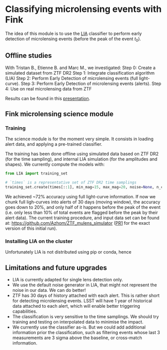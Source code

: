 # Classifying microlensing events with Fink

The idea of this module is to use the [LIA](https://github.com/dgodinez77/LIA) classifier to perform early detection of microlensing events (before the peak of the event $t_0$).

## Offline studies

With Tristan B., Etienne B. and Marc M., we investigated:
Step 0: Create a simulated dataset from ZTF DR2
Step 1: Integrate classification algorithm (LIA)
Step 2: Perform Early Detection of microlensing events (full light-curve).
Step 3: Perform Early Detection of microlensing events (alerts).
Step 4: Use on real microlensing data from ZTF

Results can be found in this [presentation](https://docs.google.com/presentation/d/1Te6aFJvHTysyEqJ8I7yQ5o1SEek864ddaFrrGYVDkww/edit?usp=sharing).

## Fink microlensing science module

### Training

The science module is for the moment very simple. It consists in loading alert data, and applying a pre-trained classifier.

The training has been done offline using simulated data based on ZTF DR2 (for the time sampling), and internal LIA simulation (for the amplitudes and shapes). We currently compute the models with:

```python
from LIA import training_set

# `times` is a representative set of ZTF DR2 time samplings
training_set.create(times[::1], min_mag=15, max_mag=20, noise=None, n_class=500)
```

We achieved ~72% accuracy using full light-curve information. If now we chunk full ligh-curves into alerts of 30 days (moving window), the accuracy goes down to 20%, and only half of it happens before the peak of the event (i.e. only less than 10% of total events are flagged before the peak by their alert data). The current training procedure, and input data set can be found at: https://github.com/Azhom/ZTF_mulens_simulator ([PR1](https://github.com/Azhom/ZTF_mulens_simulator/pull/1) for the exact version of this initial run).

### Installing LIA on the cluster

Unfortunately LIA is not distributed using pip or conda, hence

## Limitations and future upgrades

* LIA is currently adapted for single lens detection only.
* We use the default noise generator in LIA, that might not represent the noise in our data. We can do better!
* ZTF has 30 days of history attached with each alert. This is rather short for detecting microlensing events. LSST will have 1 year of historical data attached to each alert, which will enable better triggering capabilities.
* The classification is very sensitive to the time samplings. We should try training and testing on interpolated data to minimise the impact.
* We currently use the classifier as-is. But we could add additional information prior the classification, such as filtering events whose last 3 measurements are 3 sigma above the baseline, or cross-match information.
